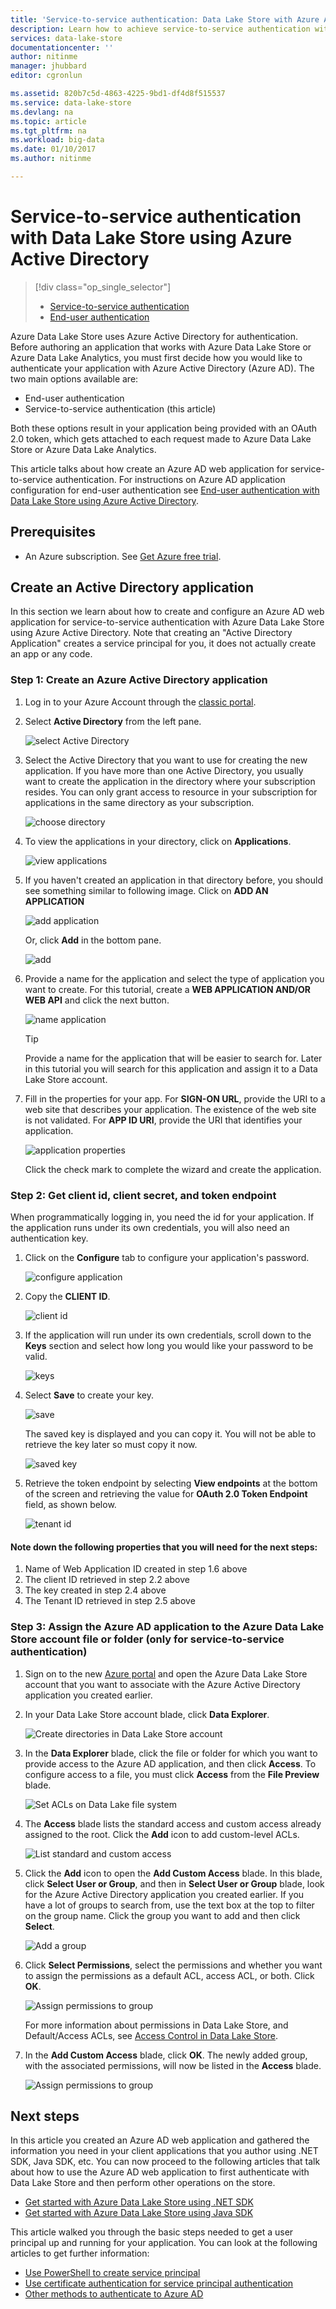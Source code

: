 ```yaml
---
title: 'Service-to-service authentication: Data Lake Store with Azure Active Directory | Microsoft Docs'
description: Learn how to achieve service-to-service authentication with Data Lake Store using Azure Active Directory
services: data-lake-store
documentationcenter: ''
author: nitinme
manager: jhubbard
editor: cgronlun

ms.assetid: 820b7c5d-4863-4225-9bd1-df4d8f515537
ms.service: data-lake-store
ms.devlang: na
ms.topic: article
ms.tgt_pltfrm: na
ms.workload: big-data
ms.date: 01/10/2017
ms.author: nitinme

---
```

# Service-to-service authentication with Data Lake Store using Azure Active Directory
> [!div class="op_single_selector"]
> * [Service-to-service authentication](data-lake-store-authenticate-using-active-directory.md)
> * [End-user authentication](data-lake-store-end-user-authenticate-using-active-directory.md)
> 
> 

Azure Data Lake Store uses Azure Active Directory for authentication. Before authoring an application that works with Azure Data Lake Store or Azure Data Lake Analytics, you must first decide how you would like to authenticate your application with Azure Active Directory (Azure AD). The two main options available are:

* End-user authentication 
* Service-to-service authentication (this article) 

Both these options result in your application being provided with an OAuth 2.0 token, which gets attached to each request made to Azure Data Lake Store or Azure Data Lake Analytics.

This article talks about how create an Azure AD web application for service-to-service authentication. For instructions on Azure AD application configuration for end-user authentication see [End-user authentication with Data Lake Store using Azure Active Directory](data-lake-store-end-user-authenticate-using-active-directory.md).

## Prerequisites
* An Azure subscription. See [Get Azure free trial](https://azure.microsoft.com/pricing/free-trial/).

## Create an Active Directory application
In this section we learn about how to create and configure an Azure AD web application for service-to-service authentication with Azure Data Lake Store using Azure Active Directory. Note that creating an "Active Directory Application" creates a service principal for you, it does not actually create an app or any code.

### Step 1: Create an Azure Active Directory application
1. Log in to your Azure Account through the [classic portal](https://manage.windowsazure.com/).
2. Select **Active Directory** from the left pane.
   
     ![select Active Directory](./media/data-lake-store-authenticate-using-active-directory/active-directory.png)
3. Select the Active Directory that you want to use for creating the new application. If you have more than one Active Directory, you usually want to create the application in the directory where your subscription resides. You can only grant access to resource in your subscription for applications in the same directory as your subscription.  
   
     ![choose directory](./media/data-lake-store-authenticate-using-active-directory/active-directory-details.png)
4. To view the applications in your directory, click on **Applications**.
   
     ![view applications](./media/data-lake-store-authenticate-using-active-directory/view-applications.png)
5. If you haven't created an application in that directory before, you should see something similar to following image. Click on **ADD AN APPLICATION**
   
     ![add application](./media/data-lake-store-authenticate-using-active-directory/create-application.png)
   
     Or, click **Add** in the bottom pane.
   
     ![add](./media/data-lake-store-authenticate-using-active-directory/add-icon.png)
6. Provide a name for the application and select the type of application you want to create. For this tutorial, create a **WEB APPLICATION AND/OR WEB API** and click the next button.
   
     ![name application](./media/data-lake-store-authenticate-using-active-directory/tell-us-about-your-application.png)

	> [!TIP]
	> Provide a name for the application that will be easier to search for. Later in this tutorial you will search for this application and assign it to a Data Lake Store account.
	> 
	> 

7. Fill in the properties for your app. For **SIGN-ON URL**, provide the URI to a web site that describes your application. The existence of the web site is not validated. 
   For **APP ID URI**, provide the URI that identifies your application.
   
     ![application properties](./media/data-lake-store-authenticate-using-active-directory/app-properties.png)
   
    Click the check mark to complete the wizard and create the application.

### Step 2: Get client id, client secret, and token endpoint
When programmatically logging in, you need the id for your application. If the application runs under its own credentials, you will also need an authentication key.

1. Click on the **Configure** tab to configure your application's password.
   
     ![configure application](./media/data-lake-store-authenticate-using-active-directory/application-configure.png)
2. Copy the **CLIENT ID**.
   
     ![client id](./media/data-lake-store-authenticate-using-active-directory/client-id.png)
3. If the application will run under its own credentials, scroll down to the **Keys** section and select how long you would like your password to be valid.
   
     ![keys](./media/data-lake-store-authenticate-using-active-directory/create-key.png)
4. Select **Save** to create your key.
   
    ![save](./media/data-lake-store-authenticate-using-active-directory/save-icon.png)
   
    The saved key is displayed and you can copy it. You will not be able to retrieve the key later so must copy it now.
   
    ![saved key](./media/data-lake-store-authenticate-using-active-directory/save-key.png)
5. Retrieve the token endpoint by selecting **View endpoints** at the bottom of the screen and retrieving the value for **OAuth 2.0 Token Endpoint** field, as shown below.  
   
    ![tenant id](./media/data-lake-store-authenticate-using-active-directory/save-tenant.png)

#### Note down the following properties that you will need for the next steps:
1. Name of Web Application ID created in step 1.6 above
2. The client ID retrieved in step 2.2 above
3. The key created in step 2.4 above
4. The Tenant ID retrieved in step 2.5 above

### Step 3: Assign the Azure AD application to the Azure Data Lake Store account file or folder (only for service-to-service authentication)
1. Sign on to the new [Azure portal](https://portal.azure.com) and open the Azure Data Lake Store account that you want to associate with the Azure Active Directory application you created earlier.
2. In your Data Lake Store account blade, click **Data Explorer**.
   
    ![Create directories in Data Lake Store account](./media/data-lake-store-authenticate-using-active-directory/adl.start.data.explorer.png "Create directories in Data Lake account")
3. In the **Data Explorer** blade, click the file or folder for which you want to provide access to the Azure AD application, and then click **Access**. To configure access to a file, you must click **Access** from the **File Preview** blade.
   
    ![Set ACLs on Data Lake file system](./media/data-lake-store-authenticate-using-active-directory/adl.acl.1.png "Set ACLs on Data Lake file system")
4. The **Access** blade lists the standard access and custom access already assigned to the root. Click the **Add** icon to add custom-level ACLs.
   
    ![List standard and custom access](./media/data-lake-store-authenticate-using-active-directory/adl.acl.2.png "List standard and custom access")
5. Click the **Add** icon to open the **Add Custom Access** blade. In this blade, click **Select User or Group**, and then in **Select User or Group** blade, look for the Azure Active Directory application you created earlier. If you have a lot of groups to search from, use the text box at the top to filter on the group name. Click the group you want to add and then click **Select**.
   
    ![Add a group](./media/data-lake-store-authenticate-using-active-directory/adl.acl.3.png "Add a group")
6. Click **Select Permissions**, select the permissions and whether you want to assign the permissions as a default ACL, access ACL, or both. Click **OK**.
   
    ![Assign permissions to group](./media/data-lake-store-authenticate-using-active-directory/adl.acl.4.png "Assign permissions to group")
   
    For more information about permissions in Data Lake Store, and Default/Access ACLs, see [Access Control in Data Lake Store](data-lake-store-access-control.md).
7. In the **Add Custom Access** blade, click **OK**. The newly added group, with the associated permissions, will now be listed in the **Access** blade.
   
    ![Assign permissions to group](./media/data-lake-store-authenticate-using-active-directory/adl.acl.5.png "Assign permissions to group")    

## Next steps
In this article you created an Azure AD web application and gathered the information you need in your client applications that you author using .NET SDK, Java SDK, etc. You can now proceed to the following articles that talk about how to use the Azure AD web application to first authenticate with Data Lake Store and then perform other operations on the store.

* [Get started with Azure Data Lake Store using .NET SDK](data-lake-store-get-started-net-sdk.md)
* [Get started with Azure Data Lake Store using Java SDK](data-lake-store-get-started-java-sdk.md)

This article walked you through the basic steps needed to get a user principal up and running for your application. You can look at the following articles to get further information:
* [Use PowerShell to create service principal](https://docs.microsoft.com/en-us/azure/azure-resource-manager/resource-group-authenticate-service-principal)
* [Use certificate authentication for service principal authentication](https://docs.microsoft.com/en-us/azure/azure-resource-manager/resource-group-authenticate-service-principal#create-service-principal-with-certificate)
* [Other methods to authenticate to Azure AD](https://docs.microsoft.com/en-us/azure/active-directory/active-directory-authentication-scenarios)


